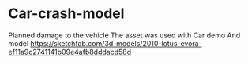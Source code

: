 # Car-crash-model
Planned damage to the vehicle The asset was used with Car demo And model https://sketchfab.com/3d-models/2010-lotus-evora-ef11a9c2741141b09e4afb8dddacd58d
